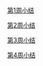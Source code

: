 [第1周小结](../Study-Memo/68-Day1.md)

[第2周小结](../Study-Memo/68-Day2.md)

[第3周小结](../Study-Memo/68-Day3.md)

[第4周小结](../Study-Memo/68-Day4.md)